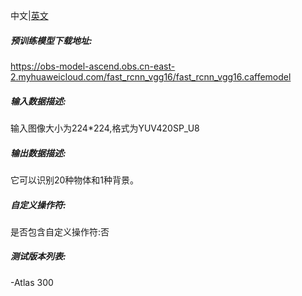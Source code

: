 中文|[英文](Readme.md)
##### 预训练模型下载地址:
https://obs-model-ascend.obs.cn-east-2.myhuaweicloud.com/fast_rcnn_vgg16/fast_rcnn_vgg16.caffemodel

##### 输入数据描述:

输入图像大小为224*224,格式为YUV420SP_U8

##### 输出数据描述:

它可以识别20种物体和1种背景。

##### 自定义操作符:

是否包含自定义操作符:否

##### 测试版本列表:

-Atlas 300